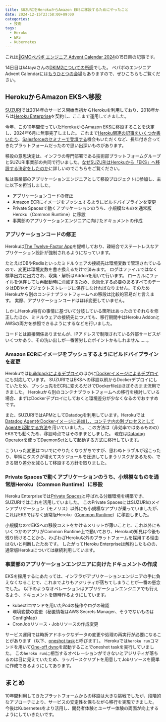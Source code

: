 ```yaml
---
title: SUZURIをHerokuからAmazon EKSに移設するためにやったこと
date: 2024-12-15T23:58:00+09:00
categories:
  - 技術
tags:
  - Heroku
  - EKS
  - Kubernetes
---
```


これは[🎄GMOペパボ エンジニア Advent Calendar 2024](https://adventar.org/calendars/10317)の15日目の記事です。

14日目はk4tayaさんの[DKIM2についての所感](https://zenn.dev/k4taya/articles/ec4c117e9e9b32)でした。
ペパボのエンジニアAdvent Calendarには[もうひとつの会場](https://adventar.org/calendars/10036)もありますので、ぜひこちらもご覧ください。

## HerokuからAmazon EKSへ移設

[SUZURI](https://suzuri.jp/)では2014年のサービス開始当初からHerokuを利用しており、2018年からは[Heroku Enterprise](https://jp.heroku.com/enterprise)を契約し、ここまで運用してきました。

今年、この10年間使っていたHerokuからAmazon EKSに移設することを決定し、2024年6月に無事完了しました。
これまで[Heroku関連の記事をいくつか書いたり](/tags/heroku/)、[Salesforceのセミナーで登壇する](https://www.slideshare.net/slideshow/gmoheroku-154211436/154211436)機会もいただくなど、長年付き合ってきたプラットフォームだったので思い出深いものがあります。

移設の意思決定は、インフラの専門部署である技術部プラットフォームグループとSUZURI事業部の共同で行いました。[なぜSUZURIはHerokuから「EKS」へ移設する決定をしたのか](https://tech.pepabo.com/2024/06/13/heroku-to-eks/)に詳しいのでこちらをご覧ください。

私は事業部のアプリケーションエンジニアとして移設プロジェクトに参加し、主に以下を担当しました。

- アプリケーションコードの修正
- Amazon ECRにイメージをプッシュするようにビルドパイプラインを変更
- Private Spacesで動くアプリケーションのうち、小規模なものを通常版Heroku（Common Runtime）に移設
- 事業部のアプリケーションエンジニアに向けたドキュメントの作成

### アプリケーションコードの修正

Herokuは[The Twelve-Factor App](https://12factor.net/ja/)を提唱しており、疎結合でステートレスなアプリケーション設計が強制されるようになっています。

たとえばDBやRedisといったミドルウェアの接続先は環境変数で管理されているので、変更は環境変数を書き換えるだけで済みます。
ログはファイルではなく標準出力に出力され、収集・解析はAddonを用いて行います。
ローカルにファイルを保存しても再起動時に消滅するため、永続化する必要のあるすべてのデータはDBやオブジェクトストレージに保存しなければなりません。そのためHerokuから別のコンテナプラットフォームへの移設は比較的容易だと言えます。
実際、アプリケーションコードはほぼ変更していません。

しかしHeroku特有の事情に基づいて分岐している箇所はあったのでそれらを修正したほか、ミドルウェアの接続先についても、移行期間中はHeroku AddonとAWSの両方を参照できるようにするなどを行いました。

コードとは直接関係ありませんが、IPアドレスで制限されている外部サービスがいくつかあり、その洗い出しが一番苦労したポイントかもしれません……。

### Amazon ECRにイメージをプッシュするようにビルドパイプラインを変更

Herokuでは[buildpackによるデプロイ](https://devcenter.heroku.com/ja/articles/buildpacks)のほかに[Dockerイメージによるデプロイ](https://devcenter.heroku.com/ja/categories/deploying-with-docker)にも対応しています。
SUZURIではEKSへの移設以前からDockerデプロイにしていたため、プッシュ先をECRに変えるだけでDockerfileはほぼそのまま流用できました。
Herokuから別のコンテナプラットフォームへの移行を検討している場合、まずはDockerデプロイにしておくと環境差分が少なくなるのでおすすめです。

また、SUZURIではAPMとしてDatadogを利用しています。Herokuでは[Datadog AgentをDockerイメージに追加し、コンテナ内の別プロセスとしてAgentを起動する方法](https://docs.datadoghq.com/ja/agent/basic_agent_usage/heroku/#docker-%E3%82%A4%E3%83%A1%E3%83%BC%E3%82%B8%E3%81%A8%E5%85%B1%E3%81%AB-heroku-%E3%82%92%E4%BD%BF%E7%94%A8%E3%81%99%E3%82%8B)を用いていました。
この方法は（非効率ではあるものの）EKSでも動くため、移設時点ではそのままとしました。
現在は[Datadog Operator](https://docs.datadoghq.com/ja/containers/kubernetes/installation/?tab=datadogoperator)を使ってDaemonSetとして起動する方式に移行しています。

こういった変更はついでにやりたくなりがちですが、思わぬトラブルが起こったり、単純にタスクが増えてスケジュールを圧迫してしまうリスクがあるため、できる限り差分を減らして移設する方針を取りました。

### Private Spacesで動くアプリケーションのうち、小規模なものを通常版Heroku（Common Runtime）に移設

Heroku Enterpriseでは[Private Spaces](https://jp.heroku.com/private-spaces)と呼ばれる分離環境を構築でき、SUZURIではこれを活用していました。
このPrivate SpacesにはSUZURIのメインアプリケーション（モノリス）以外にも小規模なアプリが乗っていましたが、これはEKSではなく通常版Heroku（[Common Runtime](https://devcenter.heroku.com/ja/articles/dyno-runtime#common-runtime)）に移設しました。

小規模なのでEKSへの移設コストをかけるメリットが薄いことと、これ以外にもいくつかのアプリがCommon Runtime上で動いており、Herokuの知見は今後も残り続けることから、わざわざHeroku以外のプラットフォームを採用する理由はないと判断したためです。
したがってHeroku Enterpriseは解約したものの、通常版Herokuについては継続利用しています。

### 事業部のアプリケーションエンジニアに向けたドキュメントの作成

EKSを採用するにあたっては、インフラがアプリケーションエンジニアの手に負えなくなることで、これまでよりもアジリティが落ちてしまうことが一番の懸念でした。
以下のようなオペレーションはアプリケーションエンジニアでも行えるよう、ドキュメントを随時作るようにしています。

- kubectlコマンドを用いたPodの操作やログの確認
- 環境変数の変更（秘匿情報はAWS Secrets Manager、そうでないものはConfigMap）
- CronJobリソース・Jobリソースの作成変更

サービス運用では時折アドホックなデータの変更や処理の再実行が必要になることがあります（以下、[oneshot task](https://osa.hatenablog.com/entry/introduce-oneshot-task-generator)と呼びます）。
Herokuでは`heroku run`コマンドを用いて[One-off dyno](https://devcenter.heroku.com/ja/articles/one-off-dynos)を起動することでoneshot taskを実行していました。
この`heroku run`に相当するオペレーションができないとアジリティが落ちるのは目に見えていたため、ラッパースクリプトを用意してJobリソースを簡単に作成できるようにしてあります。

## まとめ

10年間利用してきたプラットフォームからの移設は大きな挑戦でしたが、段階的なアプローチにより、サービスの安定性を保ちながら移行を実現できました。
今後はKubernetesをより活用し、開発者体験とユーザー体験の両面が向上するようにしていきたいです。
